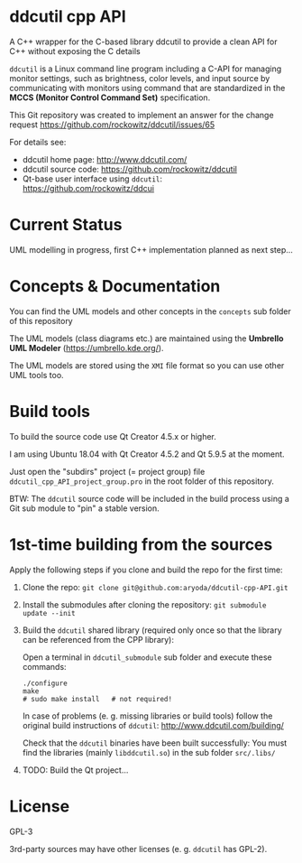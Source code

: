 # ddcutil cpp API

A C++ wrapper for the C-based library ddcutil to provide a clean API for C++ without exposing the C details

`ddcutil` is a Linux command line program including a C-API for managing monitor settings,
such as brightness, color levels, and input source by communicating with monitors using command that are standardized in the
**MCCS (Monitor Control Command Set)** specification.

This Git repository was created to implement an answer for the change request https://github.com/rockowitz/ddcutil/issues/65

For details see:

* ddcutil home page: http://www.ddcutil.com/
* ddcutil source code: https://github.com/rockowitz/ddcutil
* Qt-base user interface using `ddcutil`: https://github.com/rockowitz/ddcui



# Current Status

UML modelling in progress, first C++ implementation planned as next step...



# Concepts & Documentation

You can find the UML models and other concepts in the `concepts` sub folder of this repository

The UML models (class diagrams etc.) are maintained using the **Umbrello UML Modeler** (https://umbrello.kde.org/).

The UML models are stored using the `XMI` file format so you can use other UML tools too.



# Build tools

To build the source code use Qt Creator 4.5.x or higher.

I am using Ubuntu 18.04 with Qt Creator 4.5.2 and Qt 5.9.5 at the moment.

Just open the "subdirs" project (= project group) file `ddcutil_cpp_API_project_group.pro`
in the root folder of this repository.

BTW: The `ddcutil` source code will be included in the build process using a Git sub module to "pin" a stable version.



# 1st-time building from the sources

Apply the following steps if you clone and build the repo for the first time:

1. Clone the repo: `git clone git@github.com:aryoda/ddcutil-cpp-API.git`
2. Install the submodules after cloning the repository:
   `git submodule update --init`
3. Build the `ddcutil` shared library (required only once so that the library can be referenced from the CPP library):

   Open a terminal in `ddcutil_submodule` sub folder and execute these commands:
   ```
   ./configure
   make
   # sudo make install   # not required!
   ```
   In case of problems (e. g. missing libraries or build tools) follow the original build instructions of `ddcutil`: http://www.ddcutil.com/building/

   Check that the `ddcutil` binaries have been built successfully: You must find the libraries (mainly `libddcutil.so`) in the sub folder `src/.libs/`
   
4. TODO: Build the Qt project...


   
# License

GPL-3

3rd-party sources may have other licenses (e. g. `ddcutil` has GPL-2).

